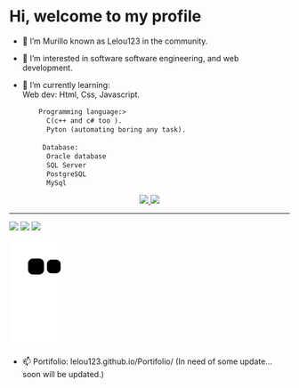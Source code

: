 # Hi, welcome to my profile 

- 👋 I’m Murillo known as Lelou123 in the community.

- 👀 I’m interested in software software engineering, and web development.

- 🌱 I’m currently learning:  
          Web dev:
            Html, Css, Javascript.
            
          Programming language:>
            C(c++ and c# too ).
            Pyton (automating boring any task).
            
           Database:
            Oracle database
            SQL Server
            PostgreSQL
            MySql
            
            
<div align="center">
  <a href="https://github.com/Lelou123">
  <img height="180em" src="https://github-readme-stats.vercel.app/api?username=Lelou123&show_icons=true&theme=dark&include_all_commits=true&count_private=true"/>
  <img height="180em" src="https://github-readme-stats.vercel.app/api/top-langs/?username=Lelou123&layout=compact&langs_count=7&theme=dark"/>
</div>            

 <hr/>
        
<div> 
 <a href="https://discord.gg/" target="_blank"><img src="https://img.shields.io/badge/Discord-7289DA?style=for-the-badge&logo=discord&logoColor=white" target="_blank"></a> 
  <a href = "mailto:murillosama1@hotmail.com"><img src="https://img.shields.io/badge/-Email-%23333?style=for-the-badge&logo=gmail&logoColor=white" target="_blank"></a>
  <a href="https://www.linkedin.com/in/murillo-júlio/" target="_blank"><img src="https://img.shields.io/badge/-LinkedIn-%230077B5?style=for-the-badge&logo=linkedin&logoColor=white" target="_blank"></a> 
 
</div>
        
  ![Snake animation](https://github.com/rafaballerini/rafaballerini/blob/output/github-contribution-grid-snake.svg)
        
- 📫 Portifolio: lelou123.github.io/Portifolio/ (In need of some update... soon will be updated.)

